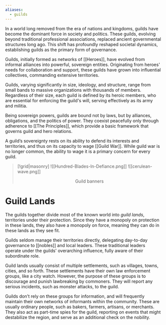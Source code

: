 ```yaml
---
aliases:
  - guilds
---
```

In a world long removed from the era of nations and kingdoms, guilds have become the dominant force in society and politics. These guilds, evolving beyond traditional professional associations, replaced ancient governmental structures long ago. This shift has profoundly reshaped societal dynamics, establishing guilds as the primary form of governance.

Guilds, initially formed as networks of [[Heroes]], have evolved from informal alliances into powerful, sovereign entities. Originating from heroes' needs for collaboration and support, these guilds have grown into influential collectives, commanding extensive territories.

Guilds, varying significantly in size, ideology, and structure, range from small bands to massive organizations with thousands of members. Regardless of their size, each guild is defined by its heroic members, who are essential for enforcing the guild's will, serving effectively as its army and militia.

Being sovereign powers, guilds are bound not by laws, but by alliances, obligations, and the politics of power. They coexist peacefully only through adherence to [[The Principles]], which provide a basic framework that governs guild and hero relations.

A guild’s sovereignty rests on its ability to defend its interests and territories, and thus on its capacity to wage [[Guild War]]. While guild war is no longer common, the ability to wage it is a primary concern for every guild.

>[!grid|masonry]
>![[Hundred-Blades-In-Defiance.png]]
>![[cerulean-wave.png]]
> <center> Guild banners </center>

# Guild Lands
The guilds together divide most of the known world into *guild lands*, territories under their protection. Since they have a monopoly on protection in these lands, they also have a monopoly on force, meaning they can do in these lands as they see fit.

Guilds seldom manage their territories directly, delegating day-to-day governance to [[nobles]] and local leaders. These traditional leaders operate under the guilds' overarching influence, fully aware of their subordinate role.

Guild lands usually consist of multiple settlements, such as villages, towns, cities, and so forth. These settlements have their own law enforcement groups, like a city watch. However, the purpose of these groups is to discourage and punish lawbreaking by commoners. They will report any serious incidents, such as monster attacks, to the guild.

Guilds don’t rely on these groups for information, and will frequently maintain their own networks of informants within the community. These are usually ordinary people, such as bakers, farmers, artisans, or merchants. They also act as part-time spies for the guild, reporting on events that might destabilize the region, and serve as an additional check on the nobility.